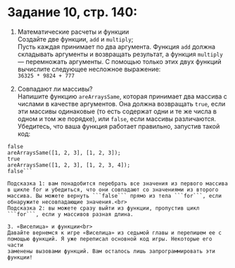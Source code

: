 # Задание 10, стр. 140:
1. Математические расчеты и функции<br>
Создайте две функции, ```add``` и ```multiply```;<br>
Пусть каждая принимает по два аргумента. Функция ```add``` должна складывать аргументы и возвращать результат, а функция ```multiply``` — перемножать аргументы. С помощью только этих двух функций вычислите следующее несложное выражение:<br>
```36325 * 9824 + 777```

2. Совпадают ли массивы?<br>
Напишите функцию ```areArraysSame```, которая принимает два массива с числами в качестве аргументов. Она должна возвращать ```true```, если эти массивы одинаковые (то есть содержат одни и те же числа в одном и том же порядке), или ```false```, если массивы различаются. Убедитесь, что ваша функция работает правильно, запустив такой код:<br>
```areArraysSame([1, 2, 3], [4, 5, 6]);
false
areArraysSame([1, 2, 3], [1, 2, 3]);
true
areArraysSame([1, 2, 3], [1, 2, 3, 4]);
false```

Подсказка 1: вам понадобится перебрать все значения из первого массива в цикле for и убедиться, что они совпадают со значениями из второго массива. Вы можете вернуть ```false``` прямо из тела ```for```, если обнаружите несовпадающие значения.<br>
Подсказка 2: вы можете сразу выйти из функции, пропустив цикл ```for```, если у массивов разная длина.

3. «Виселица» и функции<br>
Давайте вернемся к игре «Виселица» из седьмой главы и перепишем ее с помощью функций. Я уже переписал основной код игры. Некоторые его части
заменены вызовами функций. Вам осталось лишь запрограммировать эти функции!